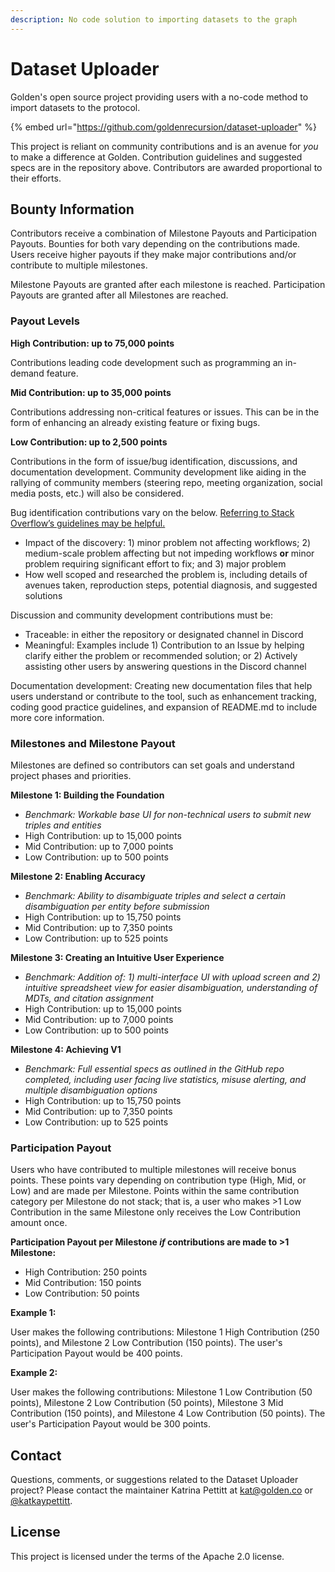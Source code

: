 ```yaml
---
description: No code solution to importing datasets to the graph
---
```


# Dataset Uploader

Golden's open source project providing users with a no-code method to import datasets to the protocol. 

{% embed url="https://github.com/goldenrecursion/dataset-uploader" %}

This project is reliant on community contributions and is an avenue for *you* to make a difference at Golden. Contribution guidelines and suggested specs are in the repository above. Contributors are awarded proportional to their efforts. 

## Bounty Information

Contributors receive a combination of Milestone Payouts and Participation Payouts. Bounties for both vary depending on the contributions made. Users receive higher payouts if they make major contributions and/or contribute to multiple milestones.

Milestone Payouts are granted after each milestone is reached. Participation Payouts are granted after all Milestones are reached. 

### Payout Levels

**High Contribution: up to 75,000 points**

Contributions leading code development such as programming an in-demand feature. 

**Mid Contribution: up to 35,000 points**

Contributions addressing non-critical features or issues. This can be in the form of enhancing an already existing feature or fixing bugs.

**Low Contribution: up to 2,500 points**

Contributions in the form of issue/bug identification, discussions, and documentation development. Community development like aiding in the rallying of community members (steering repo, meeting organization, social media posts, etc.) will also be considered. 

Bug identification contributions vary on the below. [Referring to Stack Overflow’s guidelines may be helpful.](https://stackoverflow.com/help/minimal-reproducible-example)

- Impact of the discovery: 1) minor problem not affecting workflows; 2) medium-scale problem affecting but not impeding workflows **or** minor problem requiring significant effort to fix; and 3) major problem
- How well scoped and researched the problem is, including details of avenues taken, reproduction steps, potential diagnosis, and suggested solutions

Discussion and community development contributions must be:

- Traceable: in either the repository or designated channel in Discord
- Meaningful: Examples include 1) Contribution to an Issue by helping clarify either the problem or recommended solution; or 2) Actively assisting other users by answering questions in the Discord channel

Documentation development: Creating new documentation files that help users understand or contribute to the tool, such as enhancement tracking, coding good practice guidelines, and expansion of README.md to include more core information.

### Milestones and Milestone Payout

Milestones are defined so contributors can set goals and understand project phases and priorities.

**Milestone 1: Building the Foundation**

- *Benchmark: Workable base UI for non-technical users to submit new triples and entities*
- High Contribution: up to 15,000 points
- Mid Contribution: up to 7,000 points
- Low Contribution: up to 500 points  

**Milestone 2: Enabling Accuracy**

- *Benchmark: Ability to disambiguate triples and select a certain disambiguation per entity before submission*
- High Contribution: up to 15,750 points
- Mid Contribution: up to 7,350 points
- Low Contribution: up to 525 points

**Milestone 3: Creating an Intuitive User Experience**

- *Benchmark: Addition of: 1) multi-interface UI with upload screen and 2) intuitive spreadsheet view for easier disambiguation, understanding of MDTs, and citation assignment*
- High Contribution: up to 15,000 points
- Mid Contribution: up to 7,000 points
- Low Contribution: up to 500 points

**Milestone 4: Achieving V1**

- *Benchmark: Full essential specs as outlined in the GitHub repo completed, including user facing live statistics, misuse alerting, and multiple disambiguation options*
- High Contribution: up to 15,750 points
- Mid Contribution: up to 7,350 points
- Low Contribution: up to 525 points

### Participation Payout

Users who have contributed to multiple milestones will receive bonus points. These points vary depending on contribution type (High, Mid, or Low) and are made per Milestone. Points within the same contribution category per Milestone do not stack; that is, a user who makes >1 Low Contribution in the same Milestone only receives the Low Contribution amount once.

**Participation Payout per Milestone *if* contributions are made to >1 Milestone:**

- High Contribution: 250 points
- Mid Contribution: 150 points
- Low Contribution: 50 points

**Example 1:**

User makes the following contributions: Milestone 1 High Contribution (250 points), and Milestone 2 Low Contribution (150 points). The user's Participation Payout would be 400 points.

**Example 2:**

User makes the following contributions: Milestone 1 Low Contribution (50 points), Milestone 2 Low Contribution (50 points), Milestone 3 Mid Contribution (150 points), and Milestone 4 Low Contribution (50 points). The user's Participation Payout would be 300 points.

## Contact

Questions, comments, or suggestions related to the Dataset Uploader project? Please contact the maintainer Katrina Pettitt at kat@golden.co or [@katkaypettitt](https://twitter.com/katkaypettitt).

## License

This project is licensed under the terms of the Apache 2.0 license. 